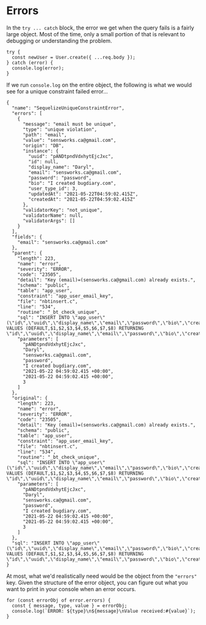 # Errors

In the `try ... catch` block, the error we get when the query fails is a fairly large object. Most of the time, only a small portion of that is relevant to debugging or understanding the problem.

```
try {
  const newUser = User.create({ ...req.body });
} catch (error) {
  console.log(error);
}
```

If we run `console.log` on the entire object, the following is what we would see for a unique constraint failed error...

```
{
  "name": "SequelizeUniqueConstraintError",
  "errors": [
    {
      "message": "email must be unique",
      "type": "unique violation",
      "path": "email",
      "value": "sensworks.ca@gmail.com",
      "origin": "DB",
      "instance": {
        "uuid": "pANDtpndVdxhytEjcJxc",
        "id": null,
        "display_name": "Daryl",
        "email": "sensworks.ca@gmail.com",
        "password": "password",
        "bio": "I created bugdiary.com",
        "user_type_id": 3,
        "updatedAt": "2021-05-22T04:59:02.415Z",
        "createdAt": "2021-05-22T04:59:02.415Z"
      },
      "validatorKey": "not_unique",
      "validatorName": null,
      "validatorArgs": []
    }
  ],
  "fields": {
    "email": "sensworks.ca@gmail.com"
  },
  "parent": {
    "length": 223,
    "name": "error",
    "severity": "ERROR",
    "code": "23505",
    "detail": "Key (email)=(sensworks.ca@gmail.com) already exists.",
    "schema": "public",
    "table": "app_user",
    "constraint": "app_user_email_key",
    "file": "nbtinsert.c",
    "line": "534",
    "routine": "_bt_check_unique",
    "sql": "INSERT INTO \"app_user\" (\"id\",\"uuid\",\"display_name\",\"email\",\"password\",\"bio\",\"created_at\",\"updated_at\",\"user_type_id\") VALUES (DEFAULT,$1,$2,$3,$4,$5,$6,$7,$8) RETURNING \"id\",\"uuid\",\"display_name\",\"email\",\"password\",\"bio\",\"created_at\",\"updated_at\",\"user_type_id\";",
    "parameters": [
      "pANDtpndVdxhytEjcJxc",
      "Daryl",
      "sensworks.ca@gmail.com",
      "password",
      "I created bugdiary.com",
      "2021-05-22 04:59:02.415 +00:00",
      "2021-05-22 04:59:02.415 +00:00",
      3
    ]
  },
  "original": {
    "length": 223,
    "name": "error",
    "severity": "ERROR",
    "code": "23505",
    "detail": "Key (email)=(sensworks.ca@gmail.com) already exists.",
    "schema": "public",
    "table": "app_user",
    "constraint": "app_user_email_key",
    "file": "nbtinsert.c",
    "line": "534",
    "routine": "_bt_check_unique",
    "sql": "INSERT INTO \"app_user\" (\"id\",\"uuid\",\"display_name\",\"email\",\"password\",\"bio\",\"created_at\",\"updated_at\",\"user_type_id\") VALUES (DEFAULT,$1,$2,$3,$4,$5,$6,$7,$8) RETURNING \"id\",\"uuid\",\"display_name\",\"email\",\"password\",\"bio\",\"created_at\",\"updated_at\",\"user_type_id\";",
    "parameters": [
      "pANDtpndVdxhytEjcJxc",
      "Daryl",
      "sensworks.ca@gmail.com",
      "password",
      "I created bugdiary.com",
      "2021-05-22 04:59:02.415 +00:00",
      "2021-05-22 04:59:02.415 +00:00",
      3
    ]
  },
  "sql": "INSERT INTO \"app_user\" (\"id\",\"uuid\",\"display_name\",\"email\",\"password\",\"bio\",\"created_at\",\"updated_at\",\"user_type_id\") VALUES (DEFAULT,$1,$2,$3,$4,$5,$6,$7,$8) RETURNING \"id\",\"uuid\",\"display_name\",\"email\",\"password\",\"bio\",\"created_at\",\"updated_at\",\"user_type_id\";"
}
```

At most, what we'd realistically need would be the object from the `"errors"` key. Given the structure of the error object, you can figure out what you want to print in your console when an error occurs.

```
for (const errorObj of error.errors) {
  const { message, type, value } = errorObj;
  console.log(`ERROR: ${type}\n${message}\nValue received:#{value}`);
}
```
